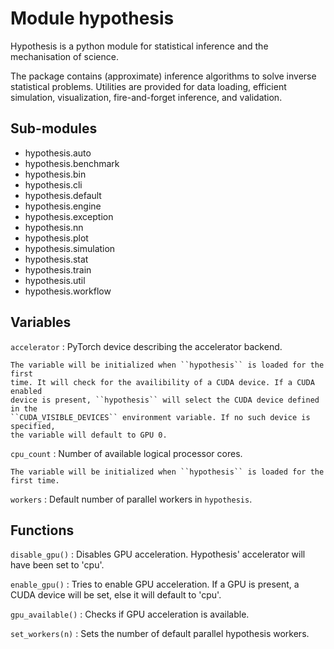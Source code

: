 Module hypothesis
=================
Hypothesis is a python module for statistical inference and the
mechanisation of science.

The package contains (approximate) inference algorithms to solve inverse
statistical problems. Utilities are provided for data loading, efficient
simulation, visualization, fire-and-forget inference, and validation.

Sub-modules
-----------
* hypothesis.auto
* hypothesis.benchmark
* hypothesis.bin
* hypothesis.cli
* hypothesis.default
* hypothesis.engine
* hypothesis.exception
* hypothesis.nn
* hypothesis.plot
* hypothesis.simulation
* hypothesis.stat
* hypothesis.train
* hypothesis.util
* hypothesis.workflow

Variables
---------

    
`accelerator`
:   PyTorch device describing the accelerator backend.
    
    The variable will be initialized when ``hypothesis`` is loaded for the first
    time. It will check for the availibility of a CUDA device. If a CUDA enabled
    device is present, ``hypothesis`` will select the CUDA device defined in the
    ``CUDA_VISIBLE_DEVICES`` environment variable. If no such device is specified,
    the variable will default to GPU 0.

    
`cpu_count`
:   Number of available logical processor cores.
    
    The variable will be initialized when ``hypothesis`` is loaded for the first time.

    
`workers`
:   Default number of parallel workers in ``hypothesis``.

Functions
---------

    
`disable_gpu()`
:   Disables GPU acceleration. Hypothesis' accelerator will have been
    set to 'cpu'.

    
`enable_gpu()`
:   Tries to enable GPU acceleration. If a GPU is present, a CUDA
    device will be set, else it will default to 'cpu'.

    
`gpu_available()`
:   Checks if GPU acceleration is available.

    
`set_workers(n)`
:   Sets the number of default parallel hypothesis workers.
